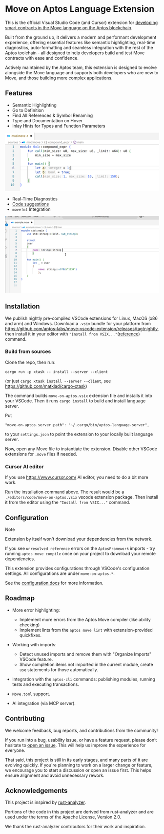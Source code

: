 # Move on Aptos Language Extension

This is the official Visual Studio Code (and Cursor) extension for [developing smart contracts in the Move language on the Aptos blockchain](https://aptos.dev/en/build/smart-contracts).

Built from the ground up, it delivers a modern and performant development experience, offering essential features like semantic highlighting, real-time diagnostics, auto-formatting and seamless integration with the rest of the Aptos toolchain - all designed to help developers build and test Move contracts with ease and confidence.

Actively maintained by the Aptos team, this extension is designed to evolve alongside the Move language and supports both developers who are new to Move, and those building more complex applications.

## Features

- Semantic Highlighting
- Go to Definition  
- Find All References & Symbol Renaming
- Type and Documentation on Hover
- Inlay Hints for Types and Function Parameters

<img src="docs/images/inlay_hints.png" alt="inlay_hints" width="650"/>

- Real-Time Diagnostics
- [Code suggestions](docs/quickfixes.md)
- `movefmt` Integration

<img src="docs/images/format.gif" alt="format.gif" width="650"/>

## Installation

We publish nightly pre-compiled VSCode extensions for Linux, MacOS (x86 and arm) and Windows. 
Download a `.vsix` bundle for your platform from https://github.com/aptos-labs/move-vscode-extension/releases/tag/nightly, 
then install it in your editor with 
`"Install from VSIX..."`([reference](https://code.visualstudio.com/docs/configure/extensions/extension-marketplace#_install-from-a-vsix)) command.

### Build from sources

Clone the repo, then run:
```
cargo run -p xtask -- install --server --client
```
(or just `cargo xtask install --server --client`, see https://github.com/matklad/cargo-xtask) 

The command builds `move-on-aptos.vsix` extension file and installs it into your VSCode. 
Then it runs `cargo install` to build and install language server.

Put

```
"move-on-aptos.server.path": "~/.cargo/bin/aptos-language-server",
```

to your `settings.json` to point the extension to your locally built language server.

Now, open any Move file to instantiate the extension. Disable other VSCode extensions for `.move` files if needed.

### Cursor AI editor

If you use https://www.cursor.com/ AI editor, you need to do a bit more work.

Run the installation command above. The result would be a `./editors/code/move-on-aptos.vsix` vscode extension package.
Then install it from the editor using the `"Install from VSIX..."` command.

## Configuration

> [!NOTE]
> Extension by itself won't download your dependencies from the network.
>
> If you see `unresolved reference` errors on the `AptosFramework` imports -
> try running `aptos move compile` once on your project to download your remote dependencies.

This extension provides configurations through VSCode's configuration settings.
All configurations are under `move-on-aptos.*`.

See the [configuration docs](https://github.com/aptos-labs/move-vscode-extension/blob/main/docs/configuration.md)
for more information.

## Roadmap

* More error highlighting:
  - Implement more errors from the Aptos Move compiler (like ability checking)
  - Implement lints from the `aptos move lint` with extension-provided quickfixes.

* Working with imports:
  - Detect unused imports and remove them with "Organize Imports" VSCode feature. 
  - Show completion items not imported in the current module, create `use` statements for those automatically.

* Integration with the `aptos-cli` commands: publishing modules, running tests and executing transactions. 

* `Move.toml` support.

* AI integration (via MCP server). 

## Contributing

We welcome feedback, bug reports, and contributions from the community!

If you run into a bug, usability issue, or have a feature request, please don’t hesitate to [open an issue](../../issues). This will help us improve the experience for everyone.

That said, this project is still in its early stages, and many parts of it are evolving quickly. If you're planning to work on a larger change or feature, we encourage you to start a discussion or open an issue first. This helps ensure alignment and avoid unnecessary rework.

## Acknowledgements

This project is inspired by [rust-analyzer](https://github.com/rust-lang/rust-analyzer).

Portions of the code in this project are derived from rust-analyzer and are used under 
the terms of the Apache License, Version 2.0.

We thank the rust-analyzer contributors for their work and inspiration.